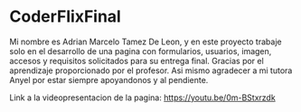 # CoderFlixFinal
Mi nombre es Adrian Marcelo Tamez De Leon, y en este proyecto trabaje solo en el desarrollo de una pagina con formularios, usuarios, imagen, accesos y requisitos solicitados para su entrega final. Gracias por el aprendizaje proporcionado por el profesor. Asi mismo agradecer a mi tutora Anyel por estar siempre apoyandonos y al pendiente.

Link a la videopresentacion de la pagina:
https://youtu.be/0m-BStxrzdk
